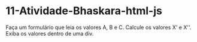 # 11-Atividade-Bhaskara-html-js
Faça um formulário que leia os valores A, B e C. Calcule os valores X' e X''. Exiba os valores dentro de uma div.
